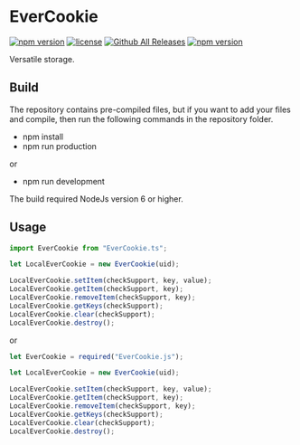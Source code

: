 # EverCookie
[![npm version](https://badge.fury.io/js/EverCookie.svg)](https://github.com/CrazySquirrel/EverCookie)
[![license](https://img.shields.io/github/license/CrazySquirrel/EverCookie.svg)](https://github.com/CrazySquirrel/EverCookie)
[![Github All Releases](https://img.shields.io/github/downloads/CrazySquirrel/EverCookie/total.svg)](https://github.com/CrazySquirrel/EverCookie)
[![npm version](https://img.shields.io/badge/donate-%E2%99%A5-red.svg)](http://crazysquirrel.ru/support/)


Versatile storage.

## Build
The repository contains pre-compiled files, but if you want to add your files and compile, then run the following commands in the repository folder.
* npm install
* npm run production

or

* npm run development

The build required NodeJs version 6 or higher.

## Usage

```TypeScript
import EverCookie from "EverCookie.ts";

let LocalEverCookie = new EverCookie(uid);

LocalEverCookie.setItem(checkSupport, key, value);
LocalEverCookie.getItem(checkSupport, key);
LocalEverCookie.removeItem(checkSupport, key);
LocalEverCookie.getKeys(checkSupport);
LocalEverCookie.clear(checkSupport);
LocalEverCookie.destroy();
```

or

```JavaScript
let EverCookie = required("EverCookie.js");

let LocalEverCookie = new EverCookie(uid);

LocalEverCookie.setItem(checkSupport, key, value);
LocalEverCookie.getItem(checkSupport, key);
LocalEverCookie.removeItem(checkSupport, key);
LocalEverCookie.getKeys(checkSupport);
LocalEverCookie.clear(checkSupport);
LocalEverCookie.destroy();
```